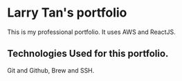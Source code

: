 # Larry Tan's portfolio

This is my professional portfolio. It uses AWS and ReactJS.

## Technologies Used for this portfolio.

Git and Github, Brew and SSH.
